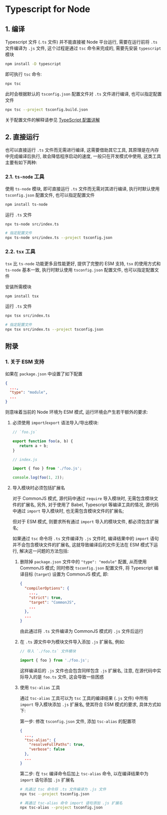 # Typescript for Node

## 1. 编译

Typescript 文件 (`.ts` 文件) 并不能直接被 Node 平台运行, 需要在运行前将 `.ts` 文件编译为 `.js` 文件, 这个过程是通过 `tsc` 命令来完成的, 需要先安装 `typescript` 模块

```bash
npm install -D typescript
```

即可执行 `tsc` 命令:

```bash
npx tsc
```

此时会根据默认的 `tsconfig.json` 配置文件对 `.ts` 文件进行编译, 也可以指定配置文件

```bash
npx tsc --project tsconfig.build.json
```

关于配置文件的解释请参见 [TypeScript 配置详解](./docs/tsconfig.md)

## 2. 直接运行

也可以直接运行 `.ts` 文件而无需进行编译, 这需要借助其它工具, 其原理是在内存中完成编译后执行, 故会降低程序启动的速度, 一般只在开发模式中使用, 这类工具主要有如下两种:

### 2.1. `ts-node` 工具

使用 `ts-node` 模块, 即可直接运行 `.ts` 文件而无需对其进行编译, 执行时默认使用 `tsconfig.json` 配置文件, 也可以指定配置文件

```bash
npm install ts-node
```

运行 `.ts` 文件

```bash
npx ts-node src/index.ts

# 指定配置文件
npx ts-node src/index.ts --project tsconfig.json
```

### 2.2. `tsx` 工具

`tsx` 比 `ts-node` 功能更多且性能更好, 提供了完整的 ESM 支持, `tsx` 的使用方式和 `ts-node` 基本一致, 执行时默认使用 `tsconfig.json` 配置文件, 也可以指定配置文件

安装所需模块

```bash
npm install tsx
```

运行 `.ts` 文件

```bash
npx tsx src/index.ts

# 指定配置文件
npx tsx src/index.ts --project tsconfig.json
```

## 附录

### 1. 关于 ESM 支持

如果在 `package.json` 中设置了如下配置

```json
{
  ...,
  "type": "module",
  ...
}
```

则意味着当前的 Node 环境为 ESM 模式, 运行环境会产生若干额外的要求:

1. 必须使用 `import`/`export` 语法导入/导出模块:

   ```js
   // `foo.js`

   export function foo(a, b) {
      return a + b;
   }
   ```

   ```js
   // index.js

   import { foo } from './foo.js';

   console.log(foo(1, 2));
   ```

2. 导入模块时必须包括扩展名

   对于 CommonJS 模式, 源代码中通过 `require` 导入模块时, 无需包含模块文件的扩展名, 另外, 对于使用了 Babel, Typescript 等编译工具的情况, 源代码中通过 `import` 导入模块时, 也无需包含模块文件的扩展名;

   但对于 ESM 模式, 则要求所有通过 `import` 导入的模块文件, 都必须包含扩展名;

   如果通过 `tsc` 命令将 `.ts` 文件编译为 `.js` 文件时, 编译结果中的 `import` 语句并不会包含模块文件的扩展名, 这就导致编译后的文件无法在 ESM 模式下运行, 解决这一问题的方法包括:

   1. 删除掉 `package.json` 文件中的 `"type": "module"` 配置, 从而使用 CommonJS 模式; 同时修改 `tsconfig.json` 配置文件, 将 Typescript 编译目标 (`target`) 设置为 CommonJS 模式, 即:

      ```json
      {
        "compilerOptions": {
          ...,
          "strict": true,
          "target": "CommonJS",
          ...
        },
        ...
      }
      ```

      由此通过将 `.ts` 文件编译为 CommonJS 模式的 `.js` 文件后运行

   2. 在 `.ts` 源文件中为模块文件导入添加 `.js` 扩展名, 例如:

      ```ts
      // 导入 `./foo.ts` 文件模块

      import { foo } from './foo.js';
      ```

      这样编译后的 `.js` 文件也会包含同样包含 `.js` 扩展名, 注意, 在源代码中实际导入的是 `foo.ts` 文件, 这会导致一些困惑

   3. 使用 `tsc-alias` 工具

      通过 `tsc-alias` 工具可以为 `tsc` 工具的编译结果 (`.js` 文件) 中所有 `import` 导入模块添加 `.js` 扩展名, 使其符合 ESM 模式的要求, 具体方式如下:

      第一步: 修改 `tsconfig.json` 文件, 添加 `tsc-alias` 的配置项

      ```json
      {
        ...,
        "tsc-alias": {
          "resolveFullPaths": true,
          "verbose": false
        },
        ...
      }
      ```

      第二步: 在 `tsc` 编译命令后加上 `tsc-alias` 命令, 以在编译结果中为 `import` 语句添加 `.js` 扩展名

      ```bash
      # 先通过 tsc 命令将 .ts 文件编译为 .js 文件
      npx tsc --project tsconfig.json

      # 再通过 tsc-alias 命令 import 语句添加 .js 扩展名
      npx tsc-alias --project tsconfig.json
      ```
